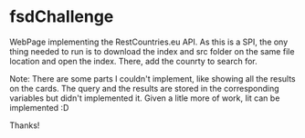 # fsdChallenge
WebPage implementing the RestCountries.eu API.
As this is a SPI, the ony thing needed to run is to download the index and src folder on the same file location and open the index.
There, add the counrty to search for.

Note: There are some parts I couldn't implement, like showing all the results on the cards.
The query and the results are stored in the corresponding variables but didn't implemented it.
Given a litle more of work, Iit can be implemented :D

Thanks!

